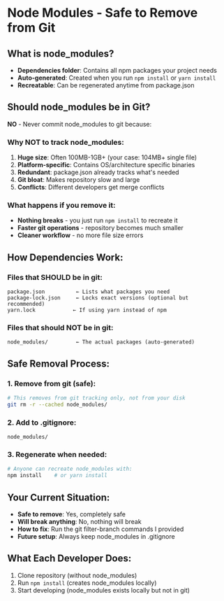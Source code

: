 # Node Modules - Safe to Remove from Git

## What is node_modules?
- **Dependencies folder**: Contains all npm packages your project needs
- **Auto-generated**: Created when you run `npm install` or `yarn install`
- **Recreatable**: Can be regenerated anytime from package.json

## Should node_modules be in Git?
**NO** - Never commit node_modules to git because:

### Why NOT to track node_modules:
1. **Huge size**: Often 100MB-1GB+ (your case: 104MB+ single file)
2. **Platform-specific**: Contains OS/architecture specific binaries
3. **Redundant**: package.json already tracks what's needed
4. **Git bloat**: Makes repository slow and large
5. **Conflicts**: Different developers get merge conflicts

### What happens if you remove it:
- **Nothing breaks** - you just run `npm install` to recreate it
- **Faster git operations** - repository becomes much smaller
- **Cleaner workflow** - no more file size errors

## How Dependencies Work:

### Files that SHOULD be in git:
```
package.json          ← Lists what packages you need
package-lock.json     ← Locks exact versions (optional but recommended)
yarn.lock            ← If using yarn instead of npm
```

### Files that should NOT be in git:
```
node_modules/         ← The actual packages (auto-generated)
```

## Safe Removal Process:

### 1. Remove from git (safe):
```bash
# This removes from git tracking only, not from your disk
git rm -r --cached node_modules/
```

### 2. Add to .gitignore:
```
node_modules/
```

### 3. Regenerate when needed:
```bash
# Anyone can recreate node_modules with:
npm install    # or yarn install
```

## Your Current Situation:
- **Safe to remove**: Yes, completely safe
- **Will break anything**: No, nothing will break
- **How to fix**: Run the git filter-branch commands I provided
- **Future setup**: Always keep node_modules in .gitignore

## What Each Developer Does:
1. Clone repository (without node_modules)
2. Run `npm install` (creates node_modules locally)
3. Start developing (node_modules exists locally but not in git)
